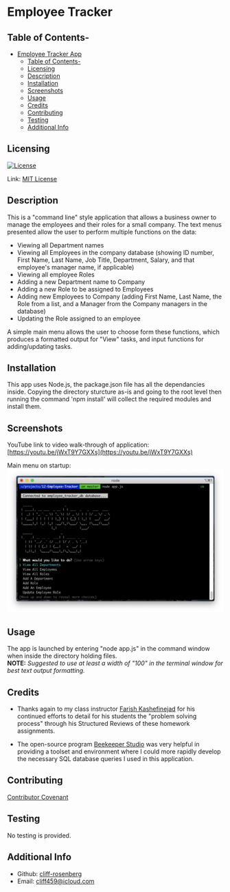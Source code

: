 # Employee Tracker

## Table of Contents-
- [Employee Tracker App](#employee-tracker)
  - [Table of Contents-](#table-of-contents-)
  - [Licensing](#licensing)
  - [Description](#description)
  - [Installation](#installation)
  - [Screenshots](#screenshots)
  - [Usage](#usage)
  - [Credits](#credits)
  - [Contributing](#contributing)
  - [Testing](#testing)
  - [Additional Info](#additional-info)

## Licensing

[![License](https://img.shields.io/badge/license-MIT-green)](./LICENSE)

Link: [MIT License](https://opensource.org/licenses/MIT)

## Description

  This is a "command line" style application that allows a business owner to manage the employees and their roles for a small company. The text menus presented allow the user to perform multiple functions on the data:
  
*   Viewing all Department names
*   Viewing all Employees in the company database (showing ID number, First Name, Last Name, Job Title, Department, Salary, and that employee's manager name, if applicable)
*   Viewing all employee Roles
*   Adding a new Department name to Company
*   Adding a new Role to be assigned to Employees
*   Adding new Employees to Company (adding First Name, Last Name, the Role from a list, and a Manager from the Company managers in the database)
*   Updating the Role assigned to an employee

A simple main menu allows the user to choose form these functions, which produces a formatted output for "View" tasks, and input functions for adding/updating tasks.
    
## Installation

This app uses Node.js, the package.json file has all the dependancies inside. Copying the directory sturcture as-is and going to the root level then running the command 'npm install' will collect the required modules and install them.

## Screenshots

YouTube link to video walk-through of application: [https://youtu.be/jWxT9Y7GXXs](https://youtu.be/jWxT9Y7GXXs)

Main menu on startup:
![screenshot1](./assets/screenshot1.png)

## Usage

The app is launched by entering "node app.js" in the command window when inside the directory holding files.  
**NOTE:** _Suggested to use at least a width of "100" in the terminal window for best text output formatting._

## Credits

* Thanks again to my class instructor [Farish Kashefinejad](https://www.linkedin.com/in/farishkash) for his continued efforts to detail for his students the "problem solving process" through his Structured Reviews of these homework assignments.

* The open-source program [Beekeeper Studio](https://www.beekeeperstudio.io/) was very helpful in providing a toolset and environment where I could more rapidly develop the necessary SQL database queries I used in this application.

## Contributing

  [Contributor Covenant](https://www.contributor-covenant.org/)

## Testing

  No testing is provided.

## Additional Info

- Github: [cliff-rosenberg](https://github.com/cliff-rosenberg)
- Email: cliff459@icloud.com
